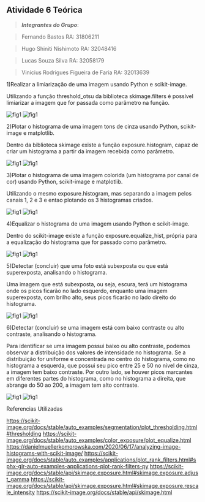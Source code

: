 ## Atividade 6 Teórica

>***Integrantes do Grupo***:

> Fernando Bastos
> RA: 31806211

> Hugo Shiniti Nishimoto
> RA: 32048416

> Lucas Souza Silva
> RA: 32058179

> Vinicius Rodrigues Figueira de Faria 
> RA: 32013639

1)Realizar a limiarização de uma imagem usando Python e scikit-image.

Utilizando a função threshold_otsu da biblioteca skimage.filters é possível limiarizar a imagem que for passada como parâmetro na função.

![fig1](https://github.com/HugoNishimoto07/Comp-Visual/blob/875d84575acaf774b25d5fb6902fb17c13d2702f/Atividades/Atividade%206/Imagem1.png)
![fig1](https://github.com/HugoNishimoto07/Comp-Visual/blob/875d84575acaf774b25d5fb6902fb17c13d2702f/Atividades/Atividade%206/Imagem2.png)

2)Plotar o histograma de uma imagem tons de cinza usando Python, scikit-image e matplotlib.

Dentro da biblioteca skimage existe a função exposure.histogram, capaz de criar um histograma a partir da imagem recebida como parâmetro.

![fig1](https://github.com/HugoNishimoto07/Comp-Visual/blob/875d84575acaf774b25d5fb6902fb17c13d2702f/Atividades/Atividade%206/Imagem3.png)
![fig1](https://github.com/HugoNishimoto07/Comp-Visual/blob/875d84575acaf774b25d5fb6902fb17c13d2702f/Atividades/Atividade%206/Imagem4.png)

3)Plotar o histograma de uma imagem colorida (um histograma por canal de cor) usando Python, scikit-image e matplotlib.

Utilizando o mesmo exposure.histogram, mas separando a imagem pelos canais 1, 2 e 3 e entao plotando os 3 histogramas criados.

![fig1](https://github.com/HugoNishimoto07/Comp-Visual/blob/875d84575acaf774b25d5fb6902fb17c13d2702f/Atividades/Atividade%206/Imagem5.png)
![fig1](https://github.com/HugoNishimoto07/Comp-Visual/blob/875d84575acaf774b25d5fb6902fb17c13d2702f/Atividades/Atividade%206/Imagem6.png)


4)Equalizar o histograma de uma imagem usando Python e scikit-image.

Dentro do scikit-image existe a função exposure.equalize_hist, própria para a equalização do histograma que for passado como parâmetro.

![fig1](https://github.com/HugoNishimoto07/Comp-Visual/blob/875d84575acaf774b25d5fb6902fb17c13d2702f/Atividades/Atividade%206/Imagem7.png)
![fig1](https://github.com/HugoNishimoto07/Comp-Visual/blob/875d84575acaf774b25d5fb6902fb17c13d2702f/Atividades/Atividade%206/Imagem8.png)


5)Detectar (concluir) que uma foto está subexposta ou que está superexposta, analisando o histograma.

Uma imagem que está subexposta, ou seja, escura, terá um histograma onde os picos ficarão no lado esquerdo, enquanto uma imagem superexposta, com brilho alto, seus picos ficarão no lado direito do histograma.

![fig1](https://github.com/HugoNishimoto07/Comp-Visual/blob/875d84575acaf774b25d5fb6902fb17c13d2702f/Atividades/Atividade%206/Imagem9.png)
![fig1](https://github.com/HugoNishimoto07/Comp-Visual/blob/875d84575acaf774b25d5fb6902fb17c13d2702f/Atividades/Atividade%206/Imagem10.png)


6)Detectar (concluir) se uma imagem está com baixo contraste ou alto contraste, analisando o histograma.

Para identificar se uma imagem possui baixo ou alto contraste, podemos observar a distribuição dos valores de intensidade no histograma. Se a distribuição for uniforme e concentrada no centro do histograma, como no histograma a esquerda, que possui seu pico entre 25 e 50 no nível de cinza, a imagem tem baixo contraste. Por outro lado, se houver picos marcantes em diferentes partes do histograma, como no histograma a direita, que abrange do 50 ao 200, a imagem tem alto contraste.

![fig1](https://github.com/HugoNishimoto07/Comp-Visual/blob/875d84575acaf774b25d5fb6902fb17c13d2702f/Atividades/Atividade%206/Imagem11.png)
![fig1](https://github.com/HugoNishimoto07/Comp-Visual/blob/875d84575acaf774b25d5fb6902fb17c13d2702f/Atividades/Atividade%206/Imagem12.png)



Referencias Utilizadas

https://scikit-image.org/docs/stable/auto_examples/segmentation/plot_thresholding.html#thresholding
https://scikit-image.org/docs/stable/auto_examples/color_exposure/plot_equalize.html
https://danielmuellerkomorowska.com/2020/06/17/analyzing-image-histograms-with-scikit-image/
https://scikit-image.org/docs/stable/auto_examples/applications/plot_rank_filters.html#sphx-glr-auto-examples-applications-plot-rank-filters-py
https://scikit-image.org/docs/stable/api/skimage.exposure.html#skimage.exposure.adjust_gamma
https://scikit-image.org/docs/stable/api/skimage.exposure.html#skimage.exposure.rescale_intensity
https://scikit-image.org/docs/stable/api/skimage.html
